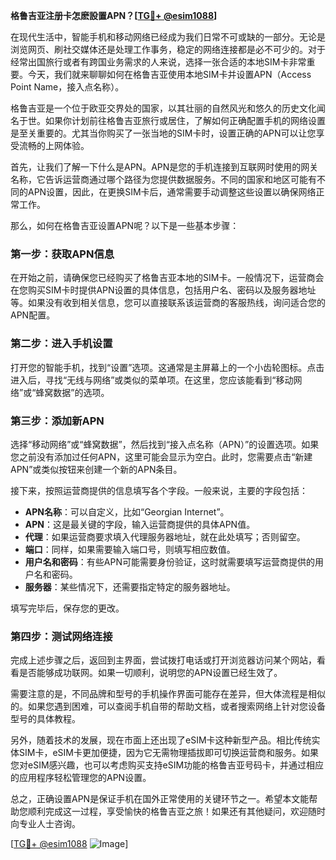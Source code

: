 **格鲁吉亚注册卡怎麽設置APN？[[TG💪+ @esim1088](https://t.me/s/esim1088)]**

在现代生活中，智能手机和移动网络已经成为我们日常不可或缺的一部分。无论是浏览网页、刷社交媒体还是处理工作事务，稳定的网络连接都是必不可少的。对于经常出国旅行或者有跨国业务需求的人来说，选择一张合适的本地SIM卡非常重要。今天，我们就来聊聊如何在格鲁吉亚使用本地SIM卡并设置APN（Access Point Name，接入点名称）。

格鲁吉亚是一个位于欧亚交界处的国家，以其壮丽的自然风光和悠久的历史文化闻名于世。如果你计划前往格鲁吉亚旅行或居住，了解如何正确配置手机的网络设置是至关重要的。尤其当你购买了一张当地的SIM卡时，设置正确的APN可以让您享受流畅的上网体验。

首先，让我们了解一下什么是APN。APN是您的手机连接到互联网时使用的网关名称，它告诉运营商通过哪个路径为您提供数据服务。不同的国家和地区可能有不同的APN设置，因此，在更换SIM卡后，通常需要手动调整这些设置以确保网络正常工作。

那么，如何在格鲁吉亚设置APN呢？以下是一些基本步骤：

### 第一步：获取APN信息

在开始之前，请确保您已经购买了格鲁吉亚本地的SIM卡。一般情况下，运营商会在您购买SIM卡时提供APN设置的具体信息，包括用户名、密码以及服务器地址等。如果没有收到相关信息，您可以直接联系该运营商的客服热线，询问适合您的APN配置。

### 第二步：进入手机设置

打开您的智能手机，找到“设置”选项。这通常是主屏幕上的一个小齿轮图标。点击进入后，寻找“无线与网络”或类似的菜单项。在这里，您应该能看到“移动网络”或“蜂窝数据”的选项。

### 第三步：添加新APN

选择“移动网络”或“蜂窝数据”，然后找到“接入点名称（APN）”的设置选项。如果您之前没有添加过任何APN，这里可能会显示为空白。此时，您需要点击“新建APN”或类似按钮来创建一个新的APN条目。

接下来，按照运营商提供的信息填写各个字段。一般来说，主要的字段包括：
- **APN名称**：可以自定义，比如“Georgian Internet”。
- **APN**：这是最关键的字段，输入运营商提供的具体APN值。
- **代理**：如果运营商要求填入代理服务器地址，就在此处填写；否则留空。
- **端口**：同样，如果需要输入端口号，则填写相应数值。
- **用户名和密码**：有些APN可能需要身份验证，这时就需要填写运营商提供的用户名和密码。
- **服务器**：某些情况下，还需要指定特定的服务器地址。

填写完毕后，保存您的更改。

### 第四步：测试网络连接

完成上述步骤之后，返回到主界面，尝试拨打电话或打开浏览器访问某个网站，看看是否能够成功联网。如果一切顺利，说明您的APN设置已经生效了。

需要注意的是，不同品牌和型号的手机操作界面可能存在差异，但大体流程是相似的。如果您遇到困难，可以查阅手机自带的帮助文档，或者搜索网络上针对您设备型号的具体教程。

另外，随着技术的发展，现在市面上还出现了eSIM卡这种新型产品。相比传统实体SIM卡，eSIM卡更加便捷，因为它无需物理插拔即可切换运营商和服务。如果您对eSIM感兴趣，也可以考虑购买支持eSIM功能的格鲁吉亚号码卡，并通过相应的应用程序轻松管理您的APN设置。

总之，正确设置APN是保证手机在国外正常使用的关键环节之一。希望本文能帮助您顺利完成这一过程，享受愉快的格鲁吉亚之旅！如果还有其他疑问，欢迎随时向专业人士咨询。

[[TG💪+ @esim1088](https://t.me/s/esim1088) ![Image](https://i.postimg.cc/4NQfJmqS/Snipaste-2025-05-13-00-14-12.png)]